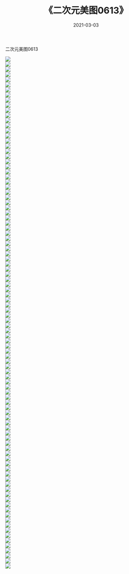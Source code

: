 ﻿---
layout: post
title:  《二次元美图0613》
date:   2021-03-03
img: http://imgx.orgx.ga/二次元/2021/二次元美图0613/000.jpg
categories: [美女, 清纯, 唯美]
---

二次元美图0613

 ![](http://imgx.orgx.ga/二次元/2021/二次元美图0613/001.png) <br>![](http://imgx.orgx.ga/二次元/2021/二次元美图0613/002.png) <br>![](http://imgx.orgx.ga/二次元/2021/二次元美图0613/003.png) <br>![](http://imgx.orgx.ga/二次元/2021/二次元美图0613/004.png) <br>![](http://imgx.orgx.ga/二次元/2021/二次元美图0613/005.png) <br>![](http://imgx.orgx.ga/二次元/2021/二次元美图0613/006.png) <br>![](http://imgx.orgx.ga/二次元/2021/二次元美图0613/007.png) <br>![](http://imgx.orgx.ga/二次元/2021/二次元美图0613/008.png) <br>![](http://imgx.orgx.ga/二次元/2021/二次元美图0613/009.png) <br>![](http://imgx.orgx.ga/二次元/2021/二次元美图0613/010.png) <br>![](http://imgx.orgx.ga/二次元/2021/二次元美图0613/011.png) <br>![](http://imgx.orgx.ga/二次元/2021/二次元美图0613/012.png) <br>![](http://imgx.orgx.ga/二次元/2021/二次元美图0613/013.png) <br>![](http://imgx.orgx.ga/二次元/2021/二次元美图0613/014.png) <br>![](http://imgx.orgx.ga/二次元/2021/二次元美图0613/015.png) <br>![](http://imgx.orgx.ga/二次元/2021/二次元美图0613/016.png) <br>![](http://imgx.orgx.ga/二次元/2021/二次元美图0613/017.png) <br>![](http://imgx.orgx.ga/二次元/2021/二次元美图0613/018.png) <br>![](http://imgx.orgx.ga/二次元/2021/二次元美图0613/019.png) <br>![](http://imgx.orgx.ga/二次元/2021/二次元美图0613/020.png) <br>![](http://imgx.orgx.ga/二次元/2021/二次元美图0613/021.png) <br>![](http://imgx.orgx.ga/二次元/2021/二次元美图0613/022.png) <br>![](http://imgx.orgx.ga/二次元/2021/二次元美图0613/023.png) <br>![](http://imgx.orgx.ga/二次元/2021/二次元美图0613/024.png) <br>![](http://imgx.orgx.ga/二次元/2021/二次元美图0613/025.png) <br>![](http://imgx.orgx.ga/二次元/2021/二次元美图0613/026.png) <br>![](http://imgx.orgx.ga/二次元/2021/二次元美图0613/027.png) <br>![](http://imgx.orgx.ga/二次元/2021/二次元美图0613/028.png) <br>![](http://imgx.orgx.ga/二次元/2021/二次元美图0613/029.png) <br>![](http://imgx.orgx.ga/二次元/2021/二次元美图0613/030.png) <br>![](http://imgx.orgx.ga/二次元/2021/二次元美图0613/031.png) <br>![](http://imgx.orgx.ga/二次元/2021/二次元美图0613/032.png) <br>![](http://imgx.orgx.ga/二次元/2021/二次元美图0613/033.png) <br>![](http://imgx.orgx.ga/二次元/2021/二次元美图0613/034.png) <br>![](http://imgx.orgx.ga/二次元/2021/二次元美图0613/035.png) <br>![](http://imgx.orgx.ga/二次元/2021/二次元美图0613/036.png) <br>![](http://imgx.orgx.ga/二次元/2021/二次元美图0613/037.png) <br>![](http://imgx.orgx.ga/二次元/2021/二次元美图0613/038.png) <br>![](http://imgx.orgx.ga/二次元/2021/二次元美图0613/039.png) <br>![](http://imgx.orgx.ga/二次元/2021/二次元美图0613/040.png) <br>![](http://imgx.orgx.ga/二次元/2021/二次元美图0613/041.png) <br>![](http://imgx.orgx.ga/二次元/2021/二次元美图0613/042.png) <br>![](http://imgx.orgx.ga/二次元/2021/二次元美图0613/043.png) <br>![](http://imgx.orgx.ga/二次元/2021/二次元美图0613/044.png) <br>![](http://imgx.orgx.ga/二次元/2021/二次元美图0613/045.png) <br>![](http://imgx.orgx.ga/二次元/2021/二次元美图0613/046.png) <br>![](http://imgx.orgx.ga/二次元/2021/二次元美图0613/047.png) <br>![](http://imgx.orgx.ga/二次元/2021/二次元美图0613/048.png) <br>![](http://imgx.orgx.ga/二次元/2021/二次元美图0613/049.png) <br>![](http://imgx.orgx.ga/二次元/2021/二次元美图0613/050.png) <br>![](http://imgx.orgx.ga/二次元/2021/二次元美图0613/051.png) <br>![](http://imgx.orgx.ga/二次元/2021/二次元美图0613/052.png) <br>![](http://imgx.orgx.ga/二次元/2021/二次元美图0613/053.png) <br>![](http://imgx.orgx.ga/二次元/2021/二次元美图0613/054.png) <br>![](http://imgx.orgx.ga/二次元/2021/二次元美图0613/055.png) <br>![](http://imgx.orgx.ga/二次元/2021/二次元美图0613/056.png) <br>![](http://imgx.orgx.ga/二次元/2021/二次元美图0613/057.png) <br>![](http://imgx.orgx.ga/二次元/2021/二次元美图0613/058.png) <br>![](http://imgx.orgx.ga/二次元/2021/二次元美图0613/059.png) <br>![](http://imgx.orgx.ga/二次元/2021/二次元美图0613/060.png) <br>![](http://imgx.orgx.ga/二次元/2021/二次元美图0613/061.png) <br>![](http://imgx.orgx.ga/二次元/2021/二次元美图0613/062.png) <br>![](http://imgx.orgx.ga/二次元/2021/二次元美图0613/063.png) <br>![](http://imgx.orgx.ga/二次元/2021/二次元美图0613/064.png) <br>![](http://imgx.orgx.ga/二次元/2021/二次元美图0613/065.png) <br>![](http://imgx.orgx.ga/二次元/2021/二次元美图0613/066.png) <br>![](http://imgx.orgx.ga/二次元/2021/二次元美图0613/067.png) <br>![](http://imgx.orgx.ga/二次元/2021/二次元美图0613/068.png) <br>![](http://imgx.orgx.ga/二次元/2021/二次元美图0613/069.png) <br>![](http://imgx.orgx.ga/二次元/2021/二次元美图0613/070.png) <br>![](http://imgx.orgx.ga/二次元/2021/二次元美图0613/071.png) <br>![](http://imgx.orgx.ga/二次元/2021/二次元美图0613/072.png) <br>![](http://imgx.orgx.ga/二次元/2021/二次元美图0613/073.png) <br>![](http://imgx.orgx.ga/二次元/2021/二次元美图0613/074.png) <br>![](http://imgx.orgx.ga/二次元/2021/二次元美图0613/075.png) <br>![](http://imgx.orgx.ga/二次元/2021/二次元美图0613/076.png) <br>![](http://imgx.orgx.ga/二次元/2021/二次元美图0613/077.png) <br>![](http://imgx.orgx.ga/二次元/2021/二次元美图0613/078.png) <br>![](http://imgx.orgx.ga/二次元/2021/二次元美图0613/079.png) <br>![](http://imgx.orgx.ga/二次元/2021/二次元美图0613/080.png) <br>![](http://imgx.orgx.ga/二次元/2021/二次元美图0613/081.png) <br>![](http://imgx.orgx.ga/二次元/2021/二次元美图0613/082.png) <br>![](http://imgx.orgx.ga/二次元/2021/二次元美图0613/083.png) <br>![](http://imgx.orgx.ga/二次元/2021/二次元美图0613/084.png) <br>![](http://imgx.orgx.ga/二次元/2021/二次元美图0613/085.png) <br>![](http://imgx.orgx.ga/二次元/2021/二次元美图0613/086.png) <br>![](http://imgx.orgx.ga/二次元/2021/二次元美图0613/087.png) <br>![](http://imgx.orgx.ga/二次元/2021/二次元美图0613/088.png) <br>![](http://imgx.orgx.ga/二次元/2021/二次元美图0613/089.png) <br>![](http://imgx.orgx.ga/二次元/2021/二次元美图0613/090.png) <br>![](http://imgx.orgx.ga/二次元/2021/二次元美图0613/091.png) <br>![](http://imgx.orgx.ga/二次元/2021/二次元美图0613/092.png) <br>![](http://imgx.orgx.ga/二次元/2021/二次元美图0613/093.png) <br>![](http://imgx.orgx.ga/二次元/2021/二次元美图0613/094.png) <br>![](http://imgx.orgx.ga/二次元/2021/二次元美图0613/095.png) <br>![](http://imgx.orgx.ga/二次元/2021/二次元美图0613/096.png) <br>![](http://imgx.orgx.ga/二次元/2021/二次元美图0613/097.png) <br>![](http://imgx.orgx.ga/二次元/2021/二次元美图0613/098.png) <br>![](http://imgx.orgx.ga/二次元/2021/二次元美图0613/099.png) <br>![](http://imgx.orgx.ga/二次元/2021/二次元美图0613/100.png) <br>